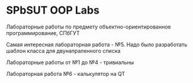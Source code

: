 # SPbSUT OOP Labs
Лабораторные работы по предмету объектно-ориентированное программирование, СПбГУТ

Самая интересная лабораторная работа - №5. 
Надо было разработать шаблон класса для двунапраленного списка

Лабораторные работы от №1 до №4 - тривиальны

Лабораторная работа №6 - калькулятор на QT
